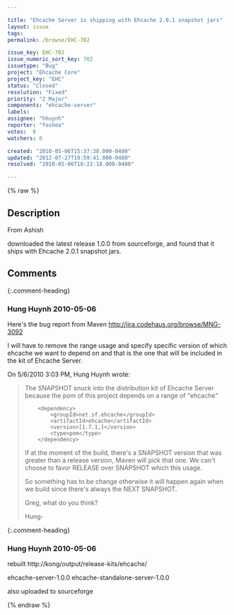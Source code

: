```yaml
---

title: "Ehcache Server is shipping with Ehcache 2.0.1 snapshot jars"
layout: issue
tags: 
permalink: /browse/EHC-702

issue_key: EHC-702
issue_numeric_sort_key: 702
issuetype: "Bug"
project: "Ehcache Core"
project_key: "EHC"
status: "Closed"
resolution: "Fixed"
priority: "2 Major"
components: "ehcache-server"
labels: 
assignee: "hhuynh"
reporter: "foshea"
votes:  0
watchers: 0

created: "2010-05-06T15:37:38.000-0400"
updated: "2012-07-27T19:59:41.000-0400"
resolved: "2010-05-06T18:22:18.000-0400"

---
```




{% raw %}



## Description

<div markdown="1" class="description">

From Ashish

downloaded the latest release 1.0.0  from sourceforge, and found that it
ships with Ehcache 2.0.1 snapshot jars. 

</div>

## Comments


{:.comment-heading}
### **Hung Huynh** <span class="date">2010-05-06</span>

<div markdown="1" class="comment">

Here's the bug report from Maven http://jira.codehaus.org/browse/MNG-3092

I will have to remove the range usage and specify specific version of which ehcache we want to depend on and that is the one that will be included in the kit of Ehcache Server.



On 5/6/2010 3:03 PM, Hung Huynh wrote:
> The SNAPSHOT snuck into the distribution kit of Ehcache Server because the pom of this project depends on a range of "ehcache"
>
>         <dependency>
>             <groupId>net.sf.ehcache</groupId>
>             <artifactId>ehcache</artifactId>
>             <version>[1.7.1,]</version>
>             <type>pom</type>
>         </dependency>
>   
>
> If at the moment of the build, there's a SNAPSHOT version that was greater than a release version, Maven will pick that one. We can't choose to favor RELEASE over SNAPSHOT which this usage.
>
> So something has to be change otherwise it will happen again when we build since there's always the NEXT SNAPSHOT.
>
> Greg, what do you think?
>
> Hung-

</div>


{:.comment-heading}
### **Hung Huynh** <span class="date">2010-05-06</span>

<div markdown="1" class="comment">

rebuilt http://kong/output/release-kits/ehcache/

ehcache-server-1.0.0
ehcache-standalone-server-1.0.0

also uploaded to sourceforge

</div>



{% endraw %}
